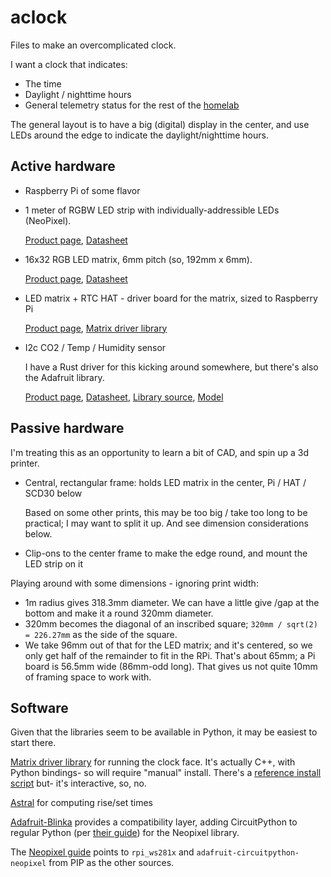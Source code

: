 # aclock
Files to make an overcomplicated clock.

I want a clock that indicates:

- The time
- Daylight / nighttime hours
- General telemetry status for the rest of the
  [homelab](https://github.com/cceckman/homelab)

The general layout is to have a big (digital) display in the center, and use
LEDs around the edge to indicate the daylight/nighttime hours.

## Active hardware

- Raspberry Pi of some flavor
- 1 meter of RGBW LED strip with individually-addressible LEDs (NeoPixel).

  [Product page](http://www.adafruit.com/product/2846),
  [Datasheet](docs/SK6812RGBW.pdf)

- 16x32 RGB LED matrix, 6mm pitch (so, 192mm x 6mm).

  [Product page](https://www.adafruit.com/product/420),
  [Datasheet](docs/P420_Indoor-P6-8S-16x32-SMD3528.pdf)

- LED matrix + RTC HAT - driver board for the matrix, sized to Raspberry Pi

  [Product page](http://www.adafruit.com/product/2345),
  [Matrix driver library](https://github.com/hzeller/rpi-rgb-led-matrix)

- I2c CO2 / Temp / Humidity sensor

  I have a Rust driver for this kicking around somewhere, but there's also the
  Adafruit library.

  [Product page](https://www.adafruit.com/product/4867),
  [Datasheet](docs/SCD30.pdf),
  [Library source](https://github.com/adafruit/Adafruit_CircuitPython_SCD30),
  [Model](https://github.com/adafruit/Adafruit_CAD_Parts/tree/main/4867%20SCD-30%20C02%20Sensor)

## Passive hardware

I'm treating this as an opportunity to learn a bit of CAD, and spin up a 3d
printer.

- Central, rectangular frame: holds LED matrix in the center,
  Pi / HAT / SCD30 below

  Based on some other prints, this may be too big / take too long to be
  practical; I may want to split it up. And see dimension considerations below.

- Clip-ons to the center frame to make the edge round, and mount the LED strip
  on it

Playing around with some dimensions - ignoring print width:

- 1m radius gives 318.3mm diameter. We can have a little give /gap at the bottom
  and make it a round 320mm diameter.
- 320mm becomes the diagonal of an inscribed square;
  `320mm / sqrt(2) = 226.27mm` as the side of the square.
- We take 96mm out of that for the LED matrix; and it's centered, so we only get
  half of the remainder to fit in the RPi. That's about 65mm; a Pi board is
  56.5mm wide (86mm-odd long). That gives us not quite 10mm of framing space to
  work with.

## Software

Given that the libraries seem to be available in Python, it may be easiest to
start there.

[Matrix driver library](https://github.com/hzeller/rpi-rgb-led-matrix)
for running the clock face. It's actually C++, with Python bindings- so will
require "manual" install. There's a [reference install
script](https://raw.githubusercontent.com/adafruit/Raspberry-Pi-Installer-Scripts/main/rgb-matrix.sh) but- it's interactive, so, no.

[Astral](https://astral.readthedocs.io/en/latest/) for computing rise/set times

[Adafruit-Blinka](https://pypi.org/project/Adafruit-Blinka/)
provides a
compatibility layer, adding CircuitPython to regular Python (per
[their guide](https://learn.adafruit.com/circuitpython-on-raspberrypi-linux))
for the Neopixel library.

The [Neopixel
guide](https://learn.adafruit.com/neopixels-on-raspberry-pi/python-usage) points
to `rpi_ws281x` and `adafruit-circuitpython-neopixel` from PIP as the other
sources.


